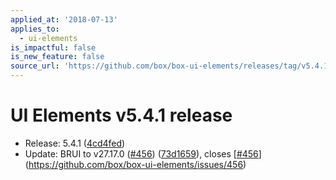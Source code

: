 ```yaml
---
applied_at: '2018-07-13'
applies_to:
  - ui-elements
is_impactful: false
is_new_feature: false
source_url: 'https://github.com/box/box-ui-elements/releases/tag/v5.4.1'
---
```


# UI Elements v5.4.1 release


* Release: 5.4.1 ([4cd4fed](https://github.com/box/box-ui-elements/commit[4cd4fed](https://github.com/box/box-ui-elements/commit/4cd4fed)))
* Update: BRUI to v27.17.0 ([#456](https://github.com/box/box-ui-elements/pull/456)) ([73d1659](https://github.com/box/box-ui-elements/commit[73d1659](https://github.com/box/box-ui-elements/commit/73d1659))), closes [[#456](https://github.com/box/box-ui-elements/pull/456)](https://github.com/box/box-ui-elements/issues/456)



